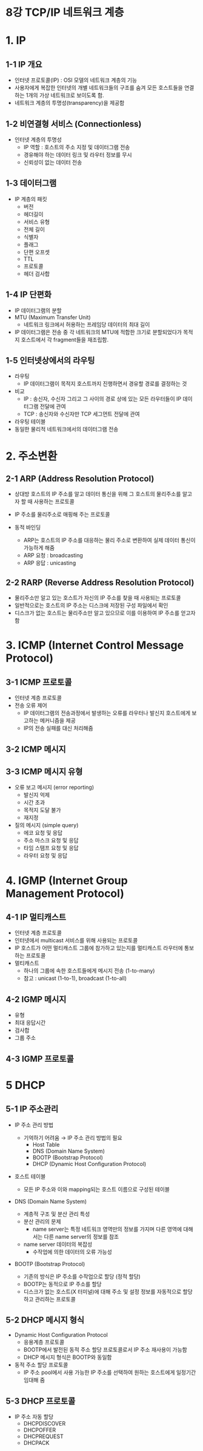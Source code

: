 # 8강 TCP/IP 네트워크 계층

# 1. IP

## 1-1 IP 개요

- 인터넷 프로토콜(IP) : OSI 모델의 네트워크 계층의 기능
- 사용자에게 복잡한 인터넷의 개별 네트워크들의 구조를 숨겨 모든 호스트들을 연결하는 1개의 가상 네트워크로 보이도록 함.
- 네트워크 계층의 투명성(transparency)을 제공함

## 1-2 비연결형 서비스 (Connectionless)

- 인터넷 계층의 투명성
    - IP 역할 : 호스트의 주소 지정 및 데이터그램 전송
    - 경유해야 하는 데이터 링크 및 라우터 정보를 무시
    - 신뢰성이 없는 데이터 전송

## 1-3 데이터그램

- IP 계층의 패킷
    - 버전
    - 헤더길이
    - 서비스 유형
    - 전체 길이
    - 식별자
    - 플래그
    - 단편 오프셋
    - TTL
    - 프로토콜
    - 헤더 검사합

## 1-4 IP 단편화

- IP 데이터그램의 분할
- MTU (Maximum Transfer Unit)
    - 네트워크 링크에서 허용하는 프레임당 데이터의 최대 길이
- IP 데이터그램은 전송 중 각 네트워크의 MTU에 적합한 크기로 분할되었다가 목적지 호스트에서 각 fragment들을 재조립함.

## 1-5 인터넷상에서의 라우팅

- 라우팅
    - IP 데이터그램이 목적지 호스트까지 진행하면서 경유할 경로를 결정하는 것
- 비교
    - IP : 송신자, 수신자 그리고 그 사이의 경로 상에 있는 모든 라우터들이 IP 데이터그램 전달에 관여
    - TCP : 송신자와 수신자만 TCP 세그먼트 전달에 관여
- 라우팅 테이블
- 동일한 물리적 네트워크에서의 데이터그램 전송

# 2. 주소변환

## 2-1 ARP (Address Resolution Protocol)

- 상대방 호스트의 IP 주소를 알고 데이터 통신을 위해 그 호스트의 물리주소를 알고자 할 때 사용하는 프로토콜
- IP 주소를 물리주소로 매핑해 주는 프로토콜

- 동적 바인딩
    - ARP는 호스트의 IP 주소를 대응하는 물리 주소로 변환하여 실제 데이터 통신이 가능하게 해줌
    - ARP 요청 : broadcasting
    - ARP 응답 : unicasting

## 2-2 RARP (Reverse Address Resolution Protocol)

- 물리주소만 알고 있는 호스트가 자신의 IP 주소를
  찾을 때 사용되는 프로토콜
- 일반적으로는 호스트의 IP 주소는 디스크에 저장된 구성 파일에서 확인
- 디스크가 없는 호스트는 물리주소만 알고 있으므로 이를 이용하여 IP 주소를 얻고자 함

# 3. ICMP (Internet Control Message Protocol)

## 3-1 ICMP 프로토콜

- 인터넷 계층 프로토콜
- 전송 오류 제어
    - IP 데이터그램의 전송과정에서 발생하는 오류를 라우터나 발신지 호스트에게 보고하는 메커니즘을 제공
    - IP의 전송 실패를 대신 처리해줌

## 3-2 ICMP 메시지

## 3-3 ICMP 메시지 유형

- 오류 보고 메시지 (error reporting)
    - 발신지 억제
    - 시간 초과
    - 목적지 도달 불가
    - 재지정
- 질의 메시지 (simple query)
    - 에코 요청 및 응답
    - 주소 마스크 요청 및 응답
    - 타임 스탬프 요청 및 응답
    - 라우터 요청 및 응답

# 4. IGMP (Internet Group Management Protocol)

## 4-1 IP 멀티캐스트

- 인터넷 계층 프로토콜
- 인터넷에서 multicast 서비스를 위해 사용되는 프로토콜
- IP 호스트가 어떤 멀티캐스트 그룹에 참가하고 있는지를 멀티캐스트 라우터에 통보하는 프로토콜
- 멀티캐스트
    - 하나의 그룹에 속한 호스트들에게 메시지 전송 (1-to-many)
    - 참고 : unicast (1-to-1), broadcast (1-to-all)

## 4-2 IGMP 메시지

- 유형
- 최대 응답시간
- 검사합
- 그룹 주소

## 4-3 IGMP 프로토콜

# 5 DHCP

## 5-1 IP 주소관리

- IP 주소 관리 방법
    - 기억하기 어려움 → IP 주소 관리 방법의 필요
        - Host Table
        - DNS (Domain Name System)
        - BOOTP (Bootstrap Protocol)
        - DHCP (Dynamic Host Configuration Protocol)

- 호스트 테이블
    - 모든 IP 주소와 이와 mapping되는 호스트 이름으로 구성된 테이블
- DNS (Domain Name System)
    - 계층적 구조 및 분산 관리 특성
    - 분산 관리의 문제
        - name server는 특정 네트워크 영역만의 정보를 가지며 다른 영역에 대해서는 다른 name server의 정보를 참조
    - name server 데이터의 복잡성
        - 수작업에 의한 데이터의 오류 가능성
- BOOTP (Bootstrap Protocol)
    - 기존의 방식은 IP 주소를 수작업으로 할당 (정적 할당)
    - BOOTP는 동적으로 IP 주소를 할당
    - 디스크가 없는 호스트(X 터미널)에 대해 주소 및 설정 정보를 자동적으로 할당하고 관리하는 프로토콜

## 5-2 DHCP 메시지 형식

- Dynamic Host Configuration Protocol
    - 응용계층 프로토콜
    - BOOTP에서 발전된 동적 주소 할당 프로토콜로서 IP 주소 재사용이 가능함
    - DHCP 메시지 형식은 BOOTP와 동일함
- 동적 주소 할당 프로토콜
    - IP 주소 pool에서 사용 가능한 IP 주소를 선택하여 원하는 호스트에게 일정기간 임대해 줌

## 5-3 DHCP 프로토콜

- IP 주소 자동 할당
    - DHCPDISCOVER
    - DHCPOFFER
    - DHCPREQUEST
    - DHCPACK